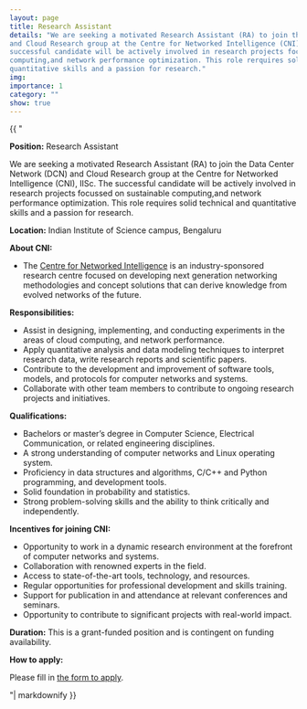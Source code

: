 ```yaml
---
layout: page
title: Research Assistant
details: "We are seeking a motivated Research Assistant (RA) to join the Data Center Network (DCN)
and Cloud Research group at the Centre for Networked Intelligence (CNI), IISc. The
successful candidate will be actively involved in research projects focussed on sustainable
computing,and network performance optimization. This role rerquires solid technical and
quantitative skills and a passion for research."
img:
importance: 1
category: ""
show: true
---
```


<div>{{ "



**Position:** Research Assistant
    
We are seeking a motivated Research Assistant (RA) to join the Data Center Network (DCN)
and Cloud Research group at the Centre for Networked Intelligence (CNI), IISc. The
successful candidate will be actively involved in research projects focussed on sustainable
computing,and network performance optimization. This role requires solid technical and
quantitative skills and a passion for research.

**Location:** Indian Institute of Science campus, Bengaluru

**About CNI:**
- The [Centre for Networked Intelligence](https://cni.iisc.ac.in/) is an industry-sponsored research
centre focused on developing next generation networking methodologies and concept
solutions that can derive knowledge from evolved networks of the future.

**Responsibilities:**
- Assist in designing, implementing, and conducting experiments in the areas of cloud
computing, and network performance.
- Apply quantitative analysis and data modeling techniques to interpret research data,
write research reports and scientific papers.
- Contribute to the development and improvement of software tools, models, and
protocols for computer networks and systems.
- Collaborate with other team members to contribute to ongoing research projects and
initiatives.

**Qualifications:**
- Bachelors or master’s degree in Computer Science, Electrical Communication, or
related engineering disciplines.
- A strong understanding of computer networks and Linux operating system.
- Proficiency in data structures and algorithms, C/C++ and Python programming, and
development tools.
- Solid foundation in probability and statistics.
- Strong problem-solving skills and the ability to think critically and independently.

**Incentives for joining CNI:**
- Opportunity to work in a dynamic research environment at the forefront of computer
networks and systems.
- Collaboration with renowned experts in the field.
- Access to state-of-the-art tools, technology, and resources.
- Regular opportunities for professional development and skills training.
- Support for publication in and attendance at relevant conferences and seminars.
- Opportunity to contribute to significant projects with real-world impact.

**Duration:** This is a grant-funded position and is contingent on funding availability.

**How to apply:**

Please fill in [the form to apply](https://forms.gle/ZgyFS2Q4SWwNavMz6).


"| markdownify }}</div>
